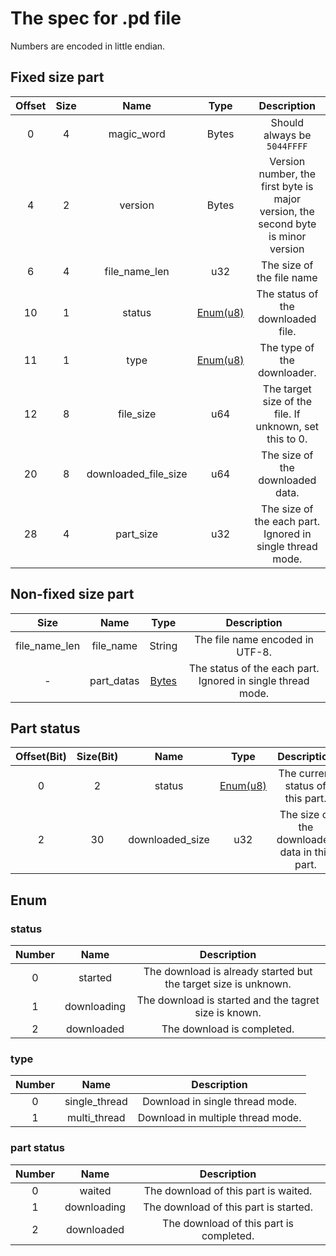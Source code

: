 # The spec for .pd file
Numbers are encoded in little endian.
## Fixed size part
| Offset | Size | Name | Type | Description |
|:------:|:----:|:----:|:----:|:-----------:|
| 0 | 4 | magic_word | Bytes | Should always be `5044FFFF` |
| 4 | 2 | version | Bytes | Version number, the first byte is major version, the second byte is minor version |
| 6 | 4 | file_name_len | u32 | The size of the file name |
| 10 | 1 | status | [Enum(u8)](#status) | The status of the downloaded file. |
| 11 | 1 | type | [Enum(u8)](#type) | The type of the downloader. |
| 12 | 8 | file_size | u64 | The target size of the file. If unknown, set this to 0. |
| 20 | 8 | downloaded_file_size | u64 | The size of the downloaded data. |
| 28 | 4 | part_size | u32 | The size of the each part. Ignored in single thread mode. |
## Non-fixed size part
| Size | Name | Type | Description |
|:----:|:----:|:----:|:-----------:|
| file_name_len | file_name | String | The file name encoded in UTF-8. |
| - | part_datas | [Bytes](#part-status) | The status of the each part. Ignored in single thread mode. |
## Part status
| Offset(Bit) | Size(Bit) | Name | Type | Description |
|:-----------:|:---------:|:----:|:----:|:-----------:|
| 0 | 2 | status | [Enum(u8)](#part-status-1) | The current status of this part. |
| 2 | 30 | downloaded_size | u32 | The size of the downloaded data in this part. |
## Enum
### status
| Number | Name | Description |
|:------:|:----:|:-----------:|
| 0 | started | The download is already started but the target size is unknown. |
| 1 | downloading | The download is started and the tagret size is known. |
| 2 | downloaded | The download is completed. |
### type
| Number | Name | Description |
|:------:|:----:|:-----------:|
| 0 | single_thread | Download in single thread mode. |
| 1 | multi_thread | Download in multiple thread mode. |
### part status
| Number | Name | Description |
|:------:|:----:|:-----------:|
| 0 | waited | The download of this part is waited. |
| 1 | downloading | The download of this part is started. |
| 2 | downloaded | The download of this part is completed. |
